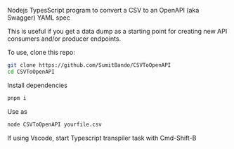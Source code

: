 Nodejs TypesScript program to convert a CSV to an OpenAPI (aka Swagger) YAML spec


This is useful if you get a data dump as a starting point for creating new API consumers and/or producer endpoints.

To use, clone this repo:
```bash
git clone https://github.com/SumitBando/CSVToOpenAPI
cd CSVToOpenAPI
```

Install dependencies
```bash
pnpm i
```
Use as
```bash
node CSVToOpenAPI yourfile.csv
```
If using Vscode, start Typescript transpiler task with Cmd-Shift-B
